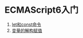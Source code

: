 # ECMAScript6入门

1. [let和const命令](./let和const命令.md#let和const命令)    
2. [变量的解构赋值](./变量的解构赋值.md#变量的解构赋值)    
